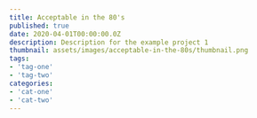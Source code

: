 ```yaml
---
title: Acceptable in the 80's
published: true
date: 2020-04-01T00:00:00.0Z
description: Description for the example project 1
thumbnail: assets/images/acceptable-in-the-80s/thumbnail.png
tags:
- 'tag-one'
- 'tag-two'
categories:
- 'cat-one'
- 'cat-two'
---
```

